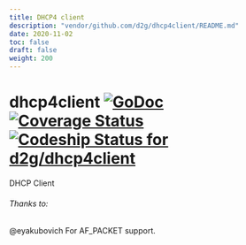 ```yaml
---
title: DHCP4 client
description: "vendor/github.com/d2g/dhcp4client/README.md"
date: 2020-11-02
toc: false
draft: false
weight: 200
---
```


dhcp4client [![GoDoc](https://godoc.org/github.com/d2g/dhcp4client?status.svg)](http://godoc.org/github.com/d2g/dhcp4client) [![Coverage Status](https://coveralls.io/repos/d2g/dhcp4client/badge.svg?branch=HEAD)](https://coveralls.io/r/d2g/dhcp4client?branch=HEAD) [![Codeship Status for d2g/dhcp4client](https://codeship.com/projects/d75d9860-b364-0132-bc79-7e1d8cf367b9/status?branch=master)](https://codeship.com/projects/70187)
===========

DHCP Client


###### Thanks to:
@eyakubovich For AF_PACKET support.
